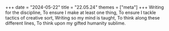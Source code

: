 +++
date = "2024-05-22"
title = "22.05.24"
themes = ["meta"]
+++
Writing for the discipline,
To ensure I make at least one thing,
To ensure I tackle tactics of creative sort,
Writing so my mind is taught,
To think along these different lines,
To think upon my gifted humanity sublime.
